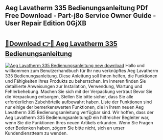 ## Aeg Lavatherm 335 Bedienungsanleitung PDf Free Download - Part-j8o Service Owner Guide - User Repair Edition 0GjXB

# <h2><a href="http://df5q2qi.blite.top/?on=Aeg+Lavatherm+335+Bedienungsanleitung">🔗Download 👉🔴 Aeg Lavatherm 335 Bedienungsanleitung</a></h2>

[![Aeg Lavatherm 335 Bedienungsanleitung new download](https://i.imgur.com/lujVjoI.png)](http://df5q2qi.blite.top/?on=Aeg+Lavatherm+335+Bedienungsanleitung)
Hallo und willkommen zum Benutzerhandbuch für Ihr neu verknüpftes Aeg Lavatherm 335 Bedienungsanleitung. Diese Anleitung soll Ihnen helfen, die Funktionen und Fähigkeiten Ihres Produkts zu beherrschen. Im Inneren finden Sie detaillierte Anweisungen zur Installation, Verwendung, Wartung und Fehlerbehebung. Machen Sie sich mit der Verpackung vertraut Bevor Sie die Verpackung entsorgen, Stellen Sie bitte sicher, dass Sie alle erforderlichen Zubehörteile aufbewahrt haben. Liste der Funktionen sind nur einige der bemerkenswerten Funktionen, die in Ihrem neuen Aeg Lavatherm 335 Bedienungsanleitung verfügbar sind. Wir hoffen, dass der Aeg Lavatherm 335 BedienungsanleitungD ein hilfreicher Begleiter war, wenn Sie die Funktionen Ihres neuen Artikels erkunden. Wenn Sie Fragen oder Bedenken haben, zögern Sie bitte nicht, sich an unser Kundendienstteam zu wenden.
